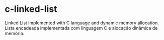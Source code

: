 # c-linked-list
Linked List implemented with C language and dynamic memory allocation. Lista encadeada implementada com linguagem C e alocação dinâmica de memória.
